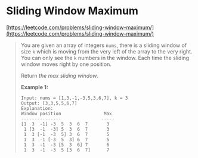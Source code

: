 # Sliding Window Maximum

[https://leetcode.com/problems/sliding-window-maximum/](https://leetcode.com/problems/sliding-window-maximum/)

> You are given an array of integers `nums`, there is a sliding window of size `k` which is moving from the very left of the array to the very right. You can only see the `k` numbers in the window. Each time the sliding window moves right by one position.
>
> Return _the max sliding window_.
>
> &#x20;
>
> **Example 1:**
>
> ```
> Input: nums = [1,3,-1,-3,5,3,6,7], k = 3
> Output: [3,3,5,5,6,7]
> Explanation: 
> Window position                Max
> ---------------               -----
> [1  3  -1] -3  5  3  6  7       3
>  1 [3  -1  -3] 5  3  6  7       3
>  1  3 [-1  -3  5] 3  6  7       5
>  1  3  -1 [-3  5  3] 6  7       5
>  1  3  -1  -3 [5  3  6] 7       6
>  1  3  -1  -3  5 [3  6  7]      7
> ```
